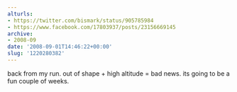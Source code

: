 ```yaml
---
alturls:
- https://twitter.com/bismark/status/905785984
- https://www.facebook.com/17803937/posts/23156669145
archive:
- 2008-09
date: '2008-09-01T14:46:22+00:00'
slug: '1220280382'
---
```


back from my run. out of shape + high altitude = bad news. its going to be a fun couple of weeks.

